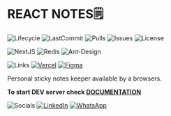 # REACT NOTES🗒️

![Lifecycle](https://img.shields.io/badge/lifecycle-green)
![LastCommit](https://img.shields.io/github/last-commit/ArturMichalak/react-notes)
![Pulls](https://img.shields.io/github/issues-pr/ArturMichalak/react-notes)
![Issues](https://img.shields.io/github/issues/ArturMichalak/react-notes)
![License](https://img.shields.io/github/license/ArturMichalak/react-notes)

![NextJS](https://img.shields.io/badge/next.js-000000?style=for-the-badge&logo=nextdotjs)
![Redis](https://img.shields.io/badge/redis-%23DD0031.svg?style=for-the-badge&logo=redis&logoColor=white)
![Ant-Design](https://img.shields.io/badge/-AntDesign-%230170FE?style=for-the-badge&logo=ant-design&logoColor=white)

![Links](https://img.shields.io/badge/links-black?style=for-the-badge)
[![Vercel](https://img.shields.io/badge/vercel-%23000000.svg?style=for-the-badge&logo=vercel&logoColor=white)](https://hc-react-notes.vercel.app/)
[![Figma](https://img.shields.io/badge/figma-%23F24E1E.svg?style=for-the-badge&logo=figma&logoColor=white)](https://www.figma.com/file/EVbnwlKWG3T13cJvyH8P4L/ReactNotes?type=design&node-id=0%3A1&mode=design&t=XzcZYN7B6PVABOoy-1)

Personal sticky notes keeper available by a browsers.

**To start DEV server check [DOCUMENTATION](https://nextjs.org/docs/getting-started/installation#run-the-development-server)**

![Socials](https://img.shields.io/badge/socials-blue?style=for-the-badge)
[![LinkedIn](https://img.shields.io/badge/linkedin-%230077B5.svg?style=for-the-badge&logo=linkedin&logoColor=white)](https://www.linkedin.com/in/arturmichalak96/)
[![WhatsApp](https://img.shields.io/badge/WhatsApp-25D366?style=for-the-badge&logo=whatsapp&logoColor=white)](https://wa.me/48570310575)
